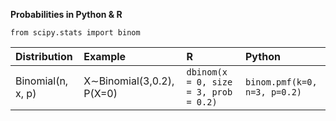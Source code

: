 
**Probabilities in Python & R**

`from scipy.stats import binom`

| Distribution | Example | R |  Python | 
| :------------ | :--------- |:---| :----|
|  Binomial(n, x, p) | X∼Binomial(3,0.2), P(X=0) |`dbinom(x = 0, size = 3, prob = 0.2)  `| `binom.pmf(k=0, n=3, p=0.2)` |





